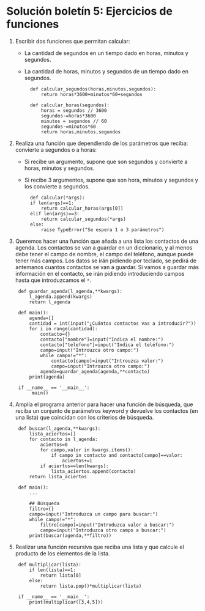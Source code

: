 # Solución boletín 5: Ejercicios de funciones

1. Escribir dos funciones que permitan calcular:

    * La cantidad de segundos en un tiempo dado en horas, minutos y segundos.
    * La cantidad de horas, minutos y segundos de un tiempo dado en segundos.

			def calcular_segundos(horas,minutos,segundos):
				return horas*3600+minutos*60+segundos				

			def calcular_horas(segundos):
				horas = segundos // 3600
				segundos-=horas*3600
				minutos = segundos // 60
				segundos-=minutos*60
				return horas,minutos,segundos


2. Realiza una función que dependiendo de los parámetros que reciba: convierte a segundos o a horas:

    * Si recibe un argumento, supone que son segundos y convierte a horas, minutos y segundos.
    * Si recibe 3 argumentos, supone que son hora, minutos y segundos y los convierte a segundos.

		    def calcular(*args):
			if len(args)==1:
				return calcular_horas(args[0])
			elif len(args)==3:
				return calcular_segundos(*args)
			else:
				raise TypeError("Se espera 1 o 3 parámetros")

3. Queremos hacer una función que añada a una lista los contactos de una agenda. Los contactos se van a guardar en un diccionario, y al menos debe tener el campo de nombre, el campo del teléfono, aunque puede tener más campos. Los datos se irán pidiendo por teclado, se pedirá de antemanos cuantos contactos se van a guardar. Si vamos a guardar más información en el contacto, se irán pidiendo introduciendo campos hasta que introduzcamos el `*`. 

		def guardar_agenda(l_agenda,**kwargs):
			l_agenda.append(kwargs)
			return l_agenda			

		def main():
			agenda=[]
			cantidad = int(input("¿Cuántos contactos vas a introducir?"))
			for i in range(cantidad):
				contacto={}
				contacto["nombre"]=input("Indica el nombre:")
				contacto["telefono"]=input("Indica el teléfono:")
				campo=input("Introuzca otro campo:")
				while campo!="*":
					contacto[campo]=input("Introuzca valor:")
					campo=input("Introuzca otro campo:")
				agenda=guardar_agenda(agenda,**contacto)
			print(agenda)			

		if __name__ == '__main__':
			 main()

4. Amplía el programa anterior para hacer una función de búsqueda, que reciba un conjunto de parámetros keyword y devuelve los contactos (en una lista) que coincidan con los criterios de búsqueda.

		def buscar(l_agenda,**kwargs):
			lista_aciertos=[]
			for contacto in l_agenda:
				aciertos=0
				for campo,valor in kwargs.items():
					if campo in contacto and contacto[campo]==valor:
						aciertos+=1
				if aciertos==len(kwargs):
					lista_aciertos.append(contacto)
			return lista_aciertos			

		def main():
			...
			
			## Búsqueda
			filtro={}
			campo=input("Introduzca un campo para buscar:")
			while campo!="*":
				filtro[campo]=input("Introduzca valor a buscar:")
				campo=input("Introduzca otro campo a buscar:")
			print(buscar(agenda,**filtro))

5. Realizar una función recursiva que reciba una lista y que calcule el producto de los elementos de la lista.

		def multiplicar(lista):
			if len(lista)==1:
				return lista[0]
			else:
				return lista.pop()*multiplicar(lista)			

		if __name__ == '__main__':
			print(multiplicar([3,4,5]))
